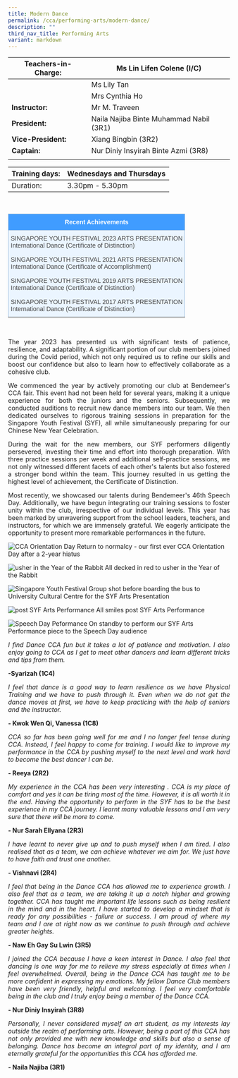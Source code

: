 ```yaml
---
title: Modern Dance
permalink: /cca/performing-arts/modern-dance/
description: ""
third_nav_title: Performing Arts
variant: markdown
---
```

|  **Teachers-in-Charge:** | Ms Lin Lifen Colene (I/C) | 
| -------- | -------- |
|  | Ms Lily Tan |
|  | Mrs Cynthia Ho |
|**Instructor:** | Mr M. Traveen|
|**President:** |  Naila Najiba Binte Muhammad Nabil (3R1) |
|**Vice-President:** |  Xiang Bingbin (3R2)   |
|**Captain:**|Nur Diniy Insyirah Binte Azmi (3R8)  |
|  |  |

| Training days: | Wednesdays and Thursdays |
| - | -|
| Duration: |  3.30pm - 5.30pm |

<br><style type="text/css">
.tg  {border-collapse:collapse;border-color:#9ABAD9;border-spacing:0;}
.tg td{background-color:#EBF5FF;border-color:#9ABAD9;border-style:solid;border-width:1px;color:#444;
  font-family:Arial, sans-serif;font-size:14px;overflow:hidden;padding:10px 5px;word-break:normal;}
.tg th{background-color:#409cff;border-color:#9ABAD9;border-style:solid;border-width:1px;color:#fff;
  font-family:Arial, sans-serif;font-size:14px;font-weight:normal;overflow:hidden;padding:10px 5px;word-break:normal;}
.tg .tg-3jrd{border-color:inherit;font-family:"Lucida Sans Unicode", "Lucida Grande", sans-serif !important;font-size:medium;
  text-align:left;vertical-align:top}
</style>
<table class="tg">
<thead>
  <tr>
		<th class="tg-3jrd"><b>Recent Achievements</b><br></th>
  </tr>
</thead>
<tbody>
  <tr>
    <td class="tg-3jrd">SINGAPORE YOUTH FESTIVAL 2023 ARTS PRESENTATION<br> 
International Dance (Certificate of Distinction)<br>
			<br>  
SINGAPORE YOUTH FESTIVAL 2021 ARTS PRESENTATION
<br> International Dance (Certificate of Accomplishment)
<br> 
			<br> 
SINGAPORE YOUTH FESTIVAL 2019 ARTS PRESENTATION
<br> International Dance (Certificate of Distinction)<br> 
			<br> 
SINGAPORE YOUTH FESTIVAL 2017 ARTS PRESENTATION
<br> International Dance (Certificate of Distinction)</td>
  </tr>
</tbody>
</table>
<br>


<p style="text-align:justify">The year 2023 has presented us with significant tests of patience, resilience, and adaptability. A significant portion of our club members joined during the Covid period, which not only required us to refine our skills and boost our confidence but also to learn how to effectively collaborate as a cohesive club.</p>

<p style="text-align:justify">We commenced the year by actively promoting our club at Bendemeer's CCA fair. This event had not been held for several years, making it a unique experience for both the juniors and the seniors. Subsequently, we conducted auditions to recruit new dance members into our team. We then dedicated ourselves to rigorous training sessions in preparation for the Singapore Youth Festival (SYF), all while simultaneously preparing for our Chinese New Year Celebration.</p>

<p style="text-align:justify">During the wait for the new members, our SYF performers diligently persevered, investing their time and effort into thorough preparation. With three practice sessions per week and additional self-practice sessions, we not only witnessed different facets of each other's talents but also fostered a stronger bond within the team. This journey resulted in us getting the highest level of achievement, the Certificate of Distinction.</p>

<p style="text-align:justify">Most recently, we showcased our talents during Bendemeer's 46th Speech Day. Additionally, we have begun integrating our training sessions to foster unity within the club, irrespective of our individual levels. This year has been marked by unwavering support from the school leaders, teachers, and instructors, for which we are immensely grateful. We eagerly anticipate the opportunity to present more remarkable performances in the future.</p>



![CCA Orientation Day](/images/Cca/cca-dance-n01.jpg)
Return to normalcy - our first ever CCA Orientation Day after a 2-year hiatus

![usher in the Year of the Rabbit](/images/Cca/cca-dance-n02.jpg)
All decked in red to usher in the Year of the Rabbit

![Singapore Youth Festival](/images/Cca/cca-dance-n03.jpg)
Group shot before boarding the bus to University Cultural Centre for the SYF Arts Presentation

![post SYF Arts Performance](/images/Cca/cca-dance-n04.jpg)
All smiles post SYF Arts Performance

![Speech Day Peformance](/images/Cca/cca-dance-n05.jpg)
On standby to perform our SYF Arts Performance piece to the Speech Day audience

<p style="text-align:justify; font-style:italic">I find Dance CCA fun but it takes a lot of patience and motivation. I also enjoy going to CCA as I get to meet other dancers and learn different tricks and tips from them.</p>

**-Syarizah (1C4)**


<p style="text-align:justify; font-style:italic">I feel that dance is a good way to learn resilience as we have Physical Training and we have to push through it. Even when we do not get the dance moves at first, we have to keep practicing with the help of seniors and the instructor. </p>
	
**- Kwok Wen Qi, Vanessa (1C8)**

<p style="text-align:justify; font-style:italic">CCA so far has been going well for me and I no longer feel tense during CCA. Instead, I feel happy to come for training. I would like to improve my performance in the CCA by pushing myself to the next level and work hard to become the best dancer I can be. </p>

**- Reeya (2R2)**
 
<p style="text-align:justify; font-style:italic">My experience in the CCA has been very interesting . CCA is my place of comfort and yes it can be tiring most of the time. However, it is all worth it in the end. Having the opportunity to perform in the SYF has to be the best experience in my CCA journey. I learnt many valuable lessons and I am very sure that there will be more to come.</p>

**- Nur Sarah Ellyana (2R3)**

<p style="text-align:justify; font-style:italic">I have learnt to never give up and to push myself when I am tired. I also realised that as a team, we can achieve whatever we aim for. We just have to have faith and trust one another.</p>

**- Vishnavi (2R4)**

<p style="text-align:justify; font-style:italic">I feel that being in the Dance CCA has allowed me to experience growth. I also feel that as a team, we are taking it up a notch higher and growing together. CCA has taught me important life lessons such as being resilient in the mind and in the heart. I have started to develop a mindset that is ready for any possibilities - failure or success. I am proud of where my team and I are at right now as we continue to push through and achieve greater heights. </p>

**- Naw Eh Gay Su Lwin (3R5)**

<p style="text-align:justify; font-style:italic">I joined the CCA because I have a keen interest in Dance. I also feel that dancing is one way for me to relieve my stress especially at times when I feel overwhelmed. Overall, being in the Dance CCA has taught me to be more confident in expressing my emotions. My fellow Dance Club members have been very friendly, helpful and welcoming. I feel very comfortable being in the club and I truly enjoy being a member of the Dance CCA. </p>

**- Nur Diniy Insyirah (3R8)**

<p style="text-align:justify; font-style:italic">Personally, I never considered myself an art student, as my interests lay outside the realm of performing arts. However, being a part of this CCA has not only provided me with new knowledge and skills but also a sense of belonging. Dance has become an integral part of my identity, and I am eternally grateful for the opportunities this CCA has afforded me. </p>

**- Naila Najiba (3R1)**